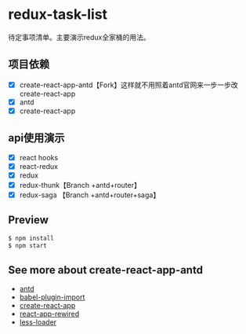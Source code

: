 # redux-task-list

待定事项清单。主要演示redux全家桶的用法。

## 项目依赖

-[x] create-react-app-antd【Fork】这样就不用照着antd官网来一步一步改create-react-app
-[x] antd
-[x] create-react-app

## api使用演示

-[x] react hooks
-[x] react-redux
-[x] redux
-[x] redux-thunk【Branch +antd+router】
-[x] redux-saga 【Branch +antd+router+saga】

## Preview

```bash
$ npm install
$ npm start
```

## See more about create-react-app-antd

- [antd](http://github.com/ant-design/ant-design/)
- [babel-plugin-import](http://github.com/ant-design/babel-plugin-import/)
- [create-react-app](https://github.com/facebookincubator/create-react-app)
- [react-app-rewired](https://github.com/timarney/react-app-rewired)
- [less-loader](https://github.com/webpack/less-loader)

